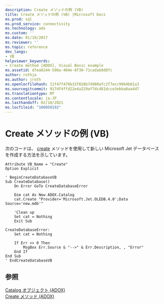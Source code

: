 ```yaml
---
description: Create メソッドの例 (VB)
title: Create メソッドの例 (VB) |Microsoft Docs
ms.prod: sql
ms.prod_service: connectivity
ms.technology: ado
ms.custom: ''
ms.date: 01/19/2017
ms.reviewer: ''
ms.topic: reference
dev_langs:
- VB
helpviewer_keywords:
- Create method [ADOX], Visual Basic example
ms.assetid: d7ea0244-596a-404e-8f30-71cadab8d8fc
author: rothja
ms.author: jroth
ms.openlocfilehash: 11f47f476b15f028b74900afc2f7ecc9964b61a3
ms.sourcegitcommit: 917df4ffd22e4a229af7dc481dcce3ebba0aa4d7
ms.translationtype: MT
ms.contentlocale: ja-JP
ms.lasthandoff: 02/10/2021
ms.locfileid: "100050192"
---
```

# <a name="create-method-example-vb"></a>Create メソッドの例 (VB)
次のコードは、 [create](./create-method-adox.md) メソッドを使用して新しい Microsoft Jet データベースを作成する方法を示しています。  
  
```  
Attribute VB_Name = "Create"  
Option Explicit  
  
' BeginCreateDatabaseVB  
Sub CreateDatabase()  
    On Error GoTo CreateDatabaseError  
  
    Dim cat As New ADOX.Catalog  
    cat.Create "Provider='Microsoft.Jet.OLEDB.4.0';Data Source='new.mdb'"  
  
    'Clean up  
    Set cat = Nothing  
    Exit Sub  
  
CreateDatabaseError:  
    Set cat = Nothing  
  
    If Err <> 0 Then  
        MsgBox Err.Source & "-->" & Err.Description, , "Error"  
    End If  
End Sub  
' EndCreateDatabaseVB  
```  
  
## <a name="see-also"></a>参照  
 [Catalog オブジェクト (ADOX)](./catalog-object-adox.md)   
 [Create メソッド (ADOX)](./create-method-adox.md)